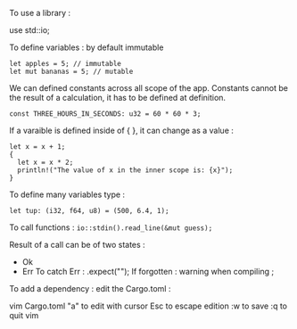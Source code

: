 To use a library : 

use std::io;

To define variables : by default immutable 
```
let apples = 5; // immutable
let mut bananas = 5; // mutable
```
We can defined constants across all scope of the app. Constants cannot be the result of a calculation, it has to be defined at definition. 

```
const THREE_HOURS_IN_SECONDS: u32 = 60 * 60 * 3;
```

If a varaible is defined inside of { }, it can change as a value : 

```
let x = x + 1;
{
  let x = x * 2;
  println!("The value of x in the inner scope is: {x}");
}
```

To define many variables type : 

`let tup: (i32, f64, u8) = (500, 6.4, 1);`
 
To call functions : 
`io::stdin().read_line(&mut guess);`

Result of a call can be of two states : 
  - Ok
  - Err
To catch Err :   .expect("");
If forgotten : warning when compiling ;

To add a dependency : edit the Cargo.toml : 

vim Cargo.toml 
"a" to edit with cursor
Esc to escape edition 
:w to save 
:q to quit vim 
